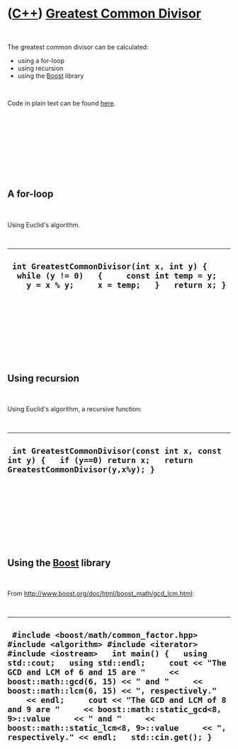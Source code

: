



 

 

 

 

 

([C++](Cpp.htm)) [Greatest Common Divisor](CppGcd.htm)
======================================================

 

The greatest common divisor can be calculated:

-   using a for-loop
-   using recursion
-   using the [Boost](http://www.boost.org/) library

 

Code in plain text can be found [here](CppGcd.txt).

 

 

 

 

 

A for-loop
----------

 

Using Euclid's algorithm.

 

  ------------------------------------------------------------------------------------------------------------------------------------------
  ` int GreatestCommonDivisor(int x, int y) {   while (y != 0)   {     const int temp = y;     y = x % y;     x = temp;   }   return x; }`
  ------------------------------------------------------------------------------------------------------------------------------------------

 

 

 

 

 

Using recursion
---------------

 

Using Euclid's algorithm, a recursive function:

 

  -------------------------------------------------------------------------------------------------------------------------
  ` int GreatestCommonDivisor(const int x, const int y) {   if (y==0) return x;   return GreatestCommonDivisor(y,x%y); }`
  -------------------------------------------------------------------------------------------------------------------------

 

 

 

 

 

Using the [Boost](http://www.boost.org/) library
------------------------------------------------

 

From <http://www.boost.org/doc/html/boost_math/gcd_lcm.html>:

 

  -----------------------------------------------------------------------------------------------------------------------------------------------------------------------------------------------------------------------------------------------------------------------------------------------------------------------------------------------------------------------------------------------------------------------------------------------------------------------------------------------------------------------------------
  ` #include <boost/math/common_factor.hpp> #include <algorithm> #include <iterator> #include <iostream>   int main() {   using std::cout;   using std::endl;     cout << "The GCD and LCM of 6 and 15 are "     << boost::math::gcd(6, 15) << " and "     << boost::math::lcm(6, 15) << ", respectively."     << endl;     cout << "The GCD and LCM of 8 and 9 are "     << boost::math::static_gcd<8, 9>::value     << " and "     << boost::math::static_lcm<8, 9>::value     << ", respectively." << endl;   std::cin.get(); }`
  -----------------------------------------------------------------------------------------------------------------------------------------------------------------------------------------------------------------------------------------------------------------------------------------------------------------------------------------------------------------------------------------------------------------------------------------------------------------------------------------------------------------------------------

 

 

 

 

 





 



